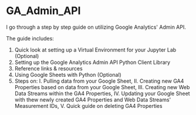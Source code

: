 # GA_Admin_API
I go through a step by step guide on utilizing Google Analytics' Admin API.

The guide includes:
1. Quick look at setting up a Virtual Environment for your Jupyter Lab (Optional)
2. Setting up the Google Analytics Admin API Python Client Library
3. Reference links & resources
4. Using Google Sheets with Python (Optional)
5. Steps on: I. Pulling data from your Google Sheet, II. Creating new GA4 Properties based on data from your Google Sheet, III. Creating new Web Data Streams within the GA4 Properties, IV. Updating your Google Sheet with thew newly created GA4 Properties and Web Data Streams' Measurement IDs, V. Quick guide on deleting GA4 Properties
